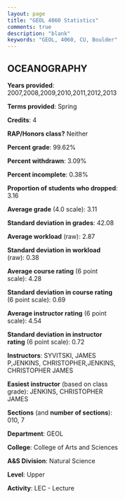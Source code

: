 ```yaml
---
layout: page
title: "GEOL 4060 Statistics"
comments: true
description: "blank"
keywords: "GEOL, 4060, CU, Boulder"
--- 
```

<head>
<script src="https://ajax.googleapis.com/ajax/libs/jquery/2.1.3/jquery.min.js"></script>
<script src="https://dl.dropboxusercontent.com/s/pc42nxpaw1ea4o9/highcharts.js?dl=0"></script>
<!-- <script src="../assets/js/highcharts.js"></script> -->
<style type="text/css">@font-face {
	font-family: "Bebas Neue";
	src: url(https://www.filehosting.org/file/details/544349/BebasNeue%20Regular.otf) format("opentype");
	}
	h1.Bebas { 
		font-family: "Bebas Neue", Verdana, Tahoma;
	}
</style>
</head>
<body>
	<div id="container" style="float: right; width: 45%; height: 88%; margin-left: 2.5%; margin-right: 2.5%;"></div>
	<script language="JavaScript">
		$(document).ready(function() {
		var chart = {type: 'column'};
		var title = {text: 'Grade Distribution'};
		var xAxis = {categories: ['A','B','C','D','F'],crosshair: true};
		var yAxis = {min: 0,title: {text: 'Percentage'}};
		var tooltip = {headerFormat: '<center><b><span style="font-size:20px">{point.key}</span></b></center>',
		               pointFormat: '<td style="padding:0"><b>{point.y:.1f}%</b></td>',
		               footerFormat: '</table>',shared: true,useHTML: true};
		var plotOptions = {column: {pointPadding: 0.0,borderWidth: 0}};  
		var credits = {enabled: false};var series= [{name: 'Percent',data: [35.1,41.72,17.22,3.97,1.99,]}];
		var json = {};
		json.chart = chart;
		json.title = title;
		json.tooltip = tooltip;
		json.xAxis = xAxis;
		json.yAxis = yAxis;  
		json.series = series;
		json.plotOptions = plotOptions;  
		json.credits = credits;
		$('#container').highcharts(json);
	});
	</script>
</body>
			   
## OCEANOGRAPHY

**Years provided**: 2007,2008,2009,2010,2011,2012,2013

**Terms provided**: Spring

**Credits**: 4

**RAP/Honors class?** Neither

**Percent grade**: 99.62%

**Percent withdrawn**: 3.09%

**Percent incomplete**: 0.38%

**Proportion of students who dropped**: 3.16

**Average grade** (4.0 scale): 3.11

**Standard deviation in grades**: 42.08

**Average workload** (raw): 2.87

**Standard deviation in workload** (raw): 0.38

**Average course rating** (6 point scale): 4.28

**Standard deviation in course rating** (6 point scale): 0.69

**Average instructor rating** (6 point scale): 4.54

**Standard deviation in instructor rating** (6 point scale): 0.72

**Instructors**: SYVITSKI, JAMES P,JENKINS, CHRISTOPHER,JENKINS, CHRISTOPHER JAMES

**Easiest instructor** (based on class grade): JENKINS, CHRISTOPHER JAMES

**Sections** (and **number of sections**): 010, 7

**Department**: GEOL

**College**: College of Arts and Sciences

**A&S Division**: Natural Science

**Level**: Upper

**Activity**: LEC - Lecture